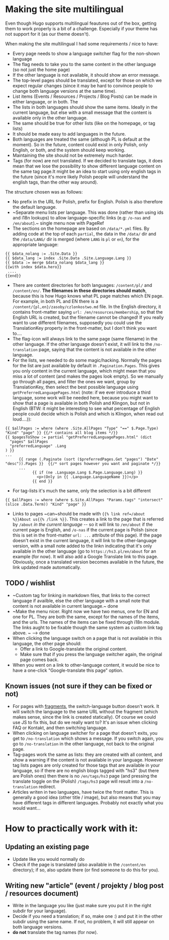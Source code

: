 # Making the site multilingual

Even though Hugo supports multilingual feautures out of the box, getting them to work properly is a bit of a challenge.
Especially if your theme has not support for it (as our theme doesn't).

When making the site multilingual I had some requirements / nice to have:
- Every page needs to show a language switcher flag for the non-shown language
- The flag needs to take you to the same content in the other language (so not just the home page)
- If the other language is not available, it should show an error message.
- The top-level pages should be translated, except for those on which we expect regular changes (since it may be hard to convince people to change both language versions at the same time).
- List items (Events / Resources / Projects / Blog Posts) can be made in either language, or in both. The 
- The lists in both languages should show the same items. Ideally in the current language, but else with a small message that the content is available only in the other language.
- The same should be true for other lists (like on the homepage, or tag lists)
- It should be made easy to add languages in the future.
- Both languages are treated the same (although PL is default at the moment). So in the future, content could exist in only Polish, only English, or both, and the system should keep working.
- Maintaining the site should not be extremely much harder.
- Tags (for now) are not translated. If we decided to translate tags, it does mean that we lose the possibility to show different language content on the same tag page.It might be an idea to start using only english tags in the future (since it's more likely Polish people will understand the english tags, than the other way around).

The structure chosen was as follows:
- No prefix in the URL for Polish, prefix for English. Polish is also therefore the default language.
- ~Separate menu lists per language. This was done (rather than using ids and i18n lookups) to allow language-specific links (e.g: `/o-nas` and `/en/about`).~ single menu now with PageRef
- The sections on the homepage are based on `/data/*.yml` files. By adding code at the top of each `partial`, the data in the `/data/` dir and the `/data/LANG/` dir is merged (where `LANG` is `pl` or `en`), for the appropriate language:
```
{{ $data_nolang := .Site.Data }}
{{ $data_lang := index .Site.Data .Site.Language.Lang }}
{{ $data := merge $data_nolang $data_lang }}
{{with index $data.hero}}
 ....
{{end}}
```
- There are content directories for both languages: `/content/pl/` and `/content/en/`. **The filenames in these directories should match**, because this is how Hugo knows what PL page matches which EN page. For example, in both PL and EN there is a `/content/{pl,en}/zasoby/czlonkostwo.md` file. In the English directory, it contains front-matter saying `url: /en/resources/membership`, so that the English URL is created, but the filename cannot be changed! If you really want to use different filenames, supposedly you could use the TranslationKey property in the front-matter, but I don't think you want to....
- The flag-icon will always link to the same page (same filename) in the other language. If the other language doesn't exist, it will link to the `/no-translation` page, saying that the content is not available in the other language.
- For the lists, we needed to do some magic/hacking. Normally the pages for the list are just available by default in `.Pagination.Pages`. This gives you only content in the current language, which might mean that you miss a lot of content (and makes the pages look empty). So we manually go through all pages, and filter the ones we want, group by TranslationKey, then select the best possible language using `getPreferredLanguagePages.html` (note: if we ever introduce a third language, some work will be needed here, because you might want to show that a page is available in both Polish and Klingon, but not in English (BTW: it might be interesting to see what percentage of English people could decide which is Polish and which is Klingon, when read out loud....)):
```
{{ $allPages := where (where .Site.AllPages "Type" "==" $.Page.Type) "Kind" "page" }} {{/* contains all blog items */}}
{{ $pagesToShow := partial "getPreferredLanguagePages.html" (dict
  "pages" $allPages
  "preferredLanguage" .Lang
) }}
...
      {{ range (.Paginate (sort ($preferredPages.Get "pages") "Date" "desc")).Pages }}  {{/* sort pages however you want and paginate */}}
      ...
            {{ if (ne .Language.Lang $.Page.Language.Lang) }} 
              <p>(Only in {{ .Language.LanguageName }})</p>
            {{ end }}
```
- For tag-lists it's much the same, only the selection is a bit different
```
{{ $allPages := where (where $.Site.AllPages "Params.tags" "intersect" (slice .Data.Term)) "Kind" "page" }}
```
- Links to pages ~can~should be made with `{{% link ref=/about %}}About us{{% /link %}}`. This creates a link to the page that is referred by `/about` *in the current language* -- so it will link to `/en/about` if the current page is English, and `/o-nas` if the current page is Polish (since this is set in the front-matter `url: ...` attribute of this page). If the page doesn't exist in the current language, it will link to the other-language version, with a small note added to the linkn indicating that it's only available in the other language (go to `https://hs3.pl/en/about` for an example (for now). It will also add a Google Translate link to this page. Obviously, once a translated version becomes available in the future, the link updated made automatically.

## TODO / wishlist
- ~Custom tag for linking in markdown files, that links to the correct language if availble, else the other language with a small note that content is not available in current language.~ done
- ~Make the menu nicer. Right now we have two menus, one for EN and one for PL. They are both the same, except for the names of the items, and the urls. The names of the items can be fixed through i18n module. The links aught to be fixable though the same system as custom link tag above. ~ --> done
- When clicking the language switch on a page that is not available in this language, the other page should:
    - Offer a link to Google-translate the original content.
    - Make sure that if you press the language switcher again, the original page comes back.
- When you went on a link to other-language content, it would be nice to have a one-click "Google-translate this page" option.

## Known issues (not sure if they can be fixed or not)

- For pages with [fragments](https://en.wikipedia.org/wiki/URI_fragment), the switch-language button doesn't work. It will switch the language to the same URL without the fragment (which makes sense, since the link is created statically). Of course we could use JS to fix this, but do we really want to?
It's an issue when clicking FAQ or Kontakt, and then switching language.
- When clicking on language switcher for a page that doesn't exits, you get to `/no-translation` which shows a message. If you switch again, you go to `/no-translation` in the other language, not back to the original page.
- Tag-pages work the same as lists: they are created with all content, and show a warning if the content is not available in your language. However tag lists pages are only created for those tags that are available in your language, so if there are no english blogs tagged with "hs3" (but there are Polish ones) then there is no `/en/tags/hs3` page (and pressing the translate toggle on the (Polish) `/tags/hs3` page will result into a `/no-translation` redirect.
- Articles writen in two languages, have twice the front matter. This is generally a good idea (other title / image), but also means that you may have different tags in different languages. Probably not exactly what you would want...

# How to practically work with it:
## Updating an existing page
- Update like you would normally do
- Check if the page is translated (also available in the `/content/en` directory); if so, also update there (or find someone to do this for you).

## Writing new "article" (event / projekty / blog post / resources document)
- Write in the language you like (just make sure you put it in the right subdir for your language).
- Decide if you need a translation; if so, make one :) and put it in the other subdir using the same name. If not, no problem, it will still appear on both language versions.
- **do not** translate the tag names (for now).
